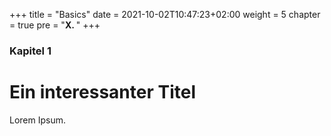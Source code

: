 +++
title = "Basics"
date = 2021-10-02T10:47:23+02:00
weight = 5
chapter = true
pre = "<b>X. </b>"
+++

### Kapitel 1

# Ein interessanter Titel

Lorem Ipsum.
